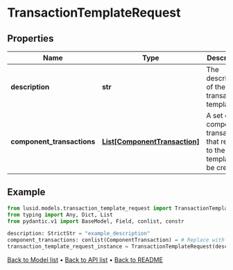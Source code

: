 # TransactionTemplateRequest

## Properties
Name | Type | Description | Notes
------------ | ------------- | ------------- | -------------
**description** | **str** | The description of the transaction template. | 
**component_transactions** | [**List[ComponentTransaction]**](ComponentTransaction.md) | A set of component transactions that relate to the template to be created. | 
## Example

```python
from lusid.models.transaction_template_request import TransactionTemplateRequest
from typing import Any, Dict, List
from pydantic.v1 import BaseModel, Field, conlist, constr

description: StrictStr = "example_description"
component_transactions: conlist(ComponentTransaction) = # Replace with your value
transaction_template_request_instance = TransactionTemplateRequest(description=description, component_transactions=component_transactions)

```

[Back to Model list](../README.md#documentation-for-models) &#8226; [Back to API list](../README.md#documentation-for-api-endpoints) &#8226; [Back to README](../README.md)

